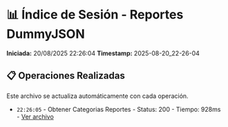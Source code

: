 # 📊 Índice de Sesión - Reportes DummyJSON

**Iniciada:** 20/08/2025 22:26:04
**Timestamp:** 2025-08-20_22-26-04

## 📋 Operaciones Realizadas

Este archivo se actualiza automáticamente con cada operación.
- `22:26:05` - Obtener Categorias Reportes - Status: 200 - Tiempo: 928ms - [Ver archivo](obtener_categorias_reportes_01_2025-08-20_22-26-04.json)

